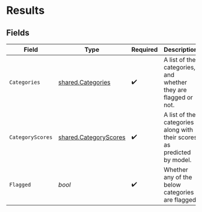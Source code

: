 # Results


## Fields

| Field                                                                   | Type                                                                    | Required                                                                | Description                                                             |
| ----------------------------------------------------------------------- | ----------------------------------------------------------------------- | ----------------------------------------------------------------------- | ----------------------------------------------------------------------- |
| `Categories`                                                            | [shared.Categories](../../../pkg/models/shared/categories.md)           | :heavy_check_mark:                                                      | A list of the categories, and whether they are flagged or not.          |
| `CategoryScores`                                                        | [shared.CategoryScores](../../../pkg/models/shared/categoryscores.md)   | :heavy_check_mark:                                                      | A list of the categories along with their scores as predicted by model. |
| `Flagged`                                                               | *bool*                                                                  | :heavy_check_mark:                                                      | Whether any of the below categories are flagged.                        |